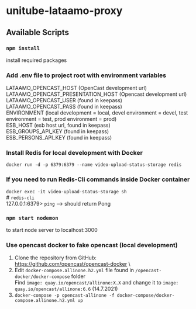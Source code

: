 # unitube-lataamo-proxy

## Available Scripts

### `npm install`
install required packages

### Add .env file to project root with environment variables
LATAAMO_OPENCAST_HOST (OpenCast development url)\
LATAAMO_OPENCAST_PRESENTATION_HOST (Opencast development url)\
LATAAMO_OPENCAST_USER (found in keepass)\
LATAAMO_OPENCAST_PASS (found in keepass)\
ENVIRONMENT (local development = local, devel environment = devel, test environment = test, prod environment = prod)\
ESB_HOST (esb host url, found in keepass)\
ESB_GROUPS_API_KEY (found in keepass)\
ESB_PERSONS_API_KEY (found in keepass)

### Install Redis for local development with Docker
`docker run -d -p 6379:6379 --name video-upload-status-storage redis`
### If you need to run Redis-Cli commands inside Docker container
`docker exec -it video-upload-status-storage sh`\
\# `redis-cli`\
127.0.0.1:6379> `ping` --> should return Pong

### `npm start nodemon`
to start node server to localhost:3000

### Use opencast docker to fake opencast (local development)
1. Clone the repository from GitHub: https://github.com/opencast/opencast-docker \
2. Edit `docker-compose.allinone.h2.yml` file found in `/opencast-docker/docker-compose` folder \
Find `image: quay.io/opencast/allinone:X.X` and change it to `image: quay.io/opencast/allinone:6.6` (14.7.2021)
3. `docker-compose -p opencast-allinone -f docker-compose/docker-compose.allinone.h2.yml up`

